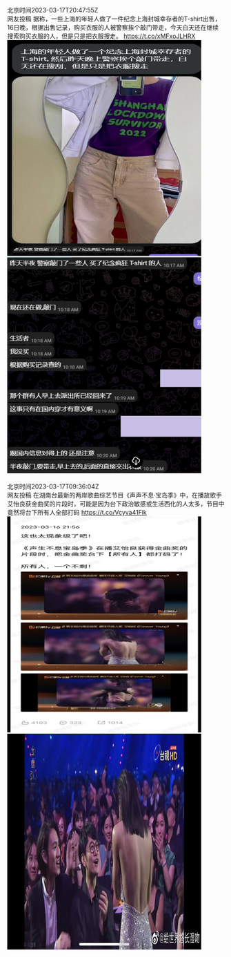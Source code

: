 北京时间2023-03-17T20:47:55Z<br>网友投稿
据称，一些上海的年轻人做了一件纪念上海封城幸存者的T-shirt出售，16日晚，根据出售记录，购买衣服的人被警察挨个敲门带走，今天白天还在继续搜索购买衣服的人，但是只是把衣服搜走。 https://t.co/xMFxoJLHRX<br><img src='/temp/image/2023/w-Month-3/1636710958218264576_0.jpg' width='450' height='500'><img src='/temp/image/2023/w-Month-3/1636710958218264576_1.jpg' width='450' height='500'><br><br>北京时间2023-03-17T09:36:04Z<br>网友投稿
在湖南台最新的两岸歌曲综艺节目《声声不息·宝岛季》中，在播放歌手艾怡良获金曲奖的片段时，可能是因为台下政治敏感或生活西化的人太多，节目中竟然将台下所有人全部打码 https://t.co/Vcyva41Flk<br><img src='/temp/image/2023/w-Month-3/1636541878836383745_0.jpg' width='450' height='500'><img src='/temp/image/2023/w-Month-3/1636541878836383745_1.jpg' width='450' height='500'><br><br>